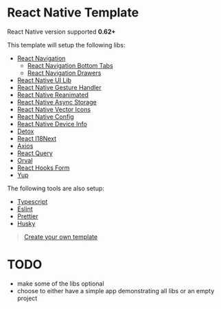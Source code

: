 # React Native Template

React Native version supported **0.62+**

This template will setup the following libs:

- [React Navigation](https://reactnavigation.org/)
  - [React Navigation Bottom Tabs](https://github.com/react-navigation/react-navigation/tree/main/packages/bottom-tabs)
  - [React Navigation Drawers](https://github.com/react-navigation/react-navigation/tree/main/packages/drawer)
- [React Native UI Lib](https://wix.github.io/react-native-ui-lib/docs/getting-started/setup)
- [React Native Gesture Handler](https://docs.swmansion.com/react-native-gesture-handler/)
- [React Native Reanimated](https://docs.swmansion.com/react-native-reanimated/)
- [React Native Async Storage](https://react-native-async-storage.github.io/async-storage/)
- [React Native Vector Icons](https://github.com/oblador/react-native-vector-icons)
- [React Native Config](https://github.com/luggit/react-native-config)
- [React Native Device Info](https://github.com/react-native-device-info/react-native-device-info)
- [Detox](https://wix.github.io/Detox/)
- [React I18Next](https://react.i18next.com/)
- [Axios](https://axios-http.com/)
- [React Query](https://react-query.tanstack.com/)
- [Orval](https://orval.dev/)
- [React Hooks Form](https://react-hook-form.com/)
- [Yup](https://github.com/jquense/yup)

The following tools are also setup:

- [Typescript](https://www.typescriptlang.org/)
- [Eslint](https://eslint.org/)
- [Prettier](https://prettier.io/)
- [Husky](https://typicode.github.io/husky/#/)

> [Create your own template](https://github.com/react-native-community/cli/blob/master/docs/init.md#creating-custom-template)

# TODO

- make some of the libs optional
- choose to either have a simple app demonstrating all libs or an empty project
